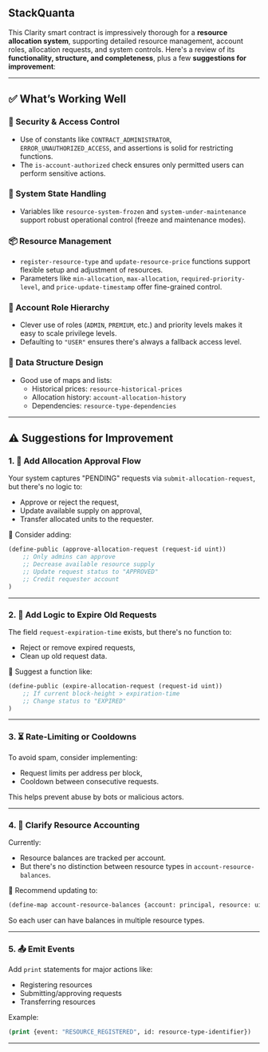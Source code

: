 ## StackQuanta

This Clarity smart contract is impressively thorough for a **resource allocation system**, supporting detailed resource management, account roles, allocation requests, and system controls. Here's a review of its **functionality, structure, and completeness**, plus a few **suggestions for improvement**:

---

## ✅ What’s Working Well

### 🔐 Security & Access Control
- Use of constants like `CONTRACT_ADMINISTRATOR`, `ERROR_UNAUTHORIZED_ACCESS`, and assertions is solid for restricting functions.
- The `is-account-authorized` check ensures only permitted users can perform sensitive actions.

### 🔄 System State Handling
- Variables like `resource-system-frozen` and `system-under-maintenance` support robust operational control (freeze and maintenance modes).

### 📦 Resource Management
- `register-resource-type` and `update-resource-price` functions support flexible setup and adjustment of resources.
- Parameters like `min-allocation`, `max-allocation`, `required-priority-level`, and `price-update-timestamp` offer fine-grained control.

### 👥 Account Role Hierarchy
- Clever use of roles (`ADMIN`, `PREMIUM`, etc.) and priority levels makes it easy to scale privilege levels.
- Defaulting to `"USER"` ensures there's always a fallback access level.

### 📑 Data Structure Design
- Good use of maps and lists:
  - Historical prices: `resource-historical-prices`
  - Allocation history: `account-allocation-history`
  - Dependencies: `resource-type-dependencies`

---

## ⚠️ Suggestions for Improvement

### 1. 🧾 **Add Allocation Approval Flow**
Your system captures "PENDING" requests via `submit-allocation-request`, but there's no logic to:
- Approve or reject the request,
- Update available supply on approval,
- Transfer allocated units to the requester.

📌 Consider adding:
```clojure
(define-public (approve-allocation-request (request-id uint))
    ;; Only admins can approve
    ;; Decrease available resource supply
    ;; Update request status to "APPROVED"
    ;; Credit requester account
)
```

---

### 2. 🧠 **Add Logic to Expire Old Requests**
The field `request-expiration-time` exists, but there's no function to:
- Reject or remove expired requests,
- Clean up old request data.

📌 Suggest a function like:
```clojure
(define-public (expire-allocation-request (request-id uint))
    ;; If current block-height > expiration-time
    ;; Change status to "EXPIRED"
)
```

---

### 3. ⏳ **Rate-Limiting or Cooldowns**
To avoid spam, consider implementing:
- Request limits per address per block,
- Cooldown between consecutive requests.

This helps prevent abuse by bots or malicious actors.

---

### 4. 🧮 **Clarify Resource Accounting**
Currently:
- Resource balances are tracked per account.
- But there's no distinction between resource types in `account-resource-balances`.

📌 Recommend updating to:
```clojure
(define-map account-resource-balances {account: principal, resource: uint} uint)
```
So each user can have balances in multiple resource types.

---

### 5. 📤 **Emit Events**
Add `print` statements for major actions like:
- Registering resources
- Submitting/approving requests
- Transferring resources

Example:
```clojure
(print {event: "RESOURCE_REGISTERED", id: resource-type-identifier})
```

---